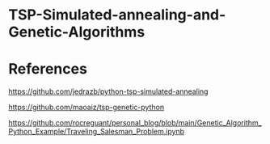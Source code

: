 # TSP-Simulated-annealing-and-Genetic-Algorithms



# References
https://github.com/jedrazb/python-tsp-simulated-annealing

https://github.com/maoaiz/tsp-genetic-python

https://github.com/rocreguant/personal_blog/blob/main/Genetic_Algorithm_Python_Example/Traveling_Salesman_Problem.ipynb

